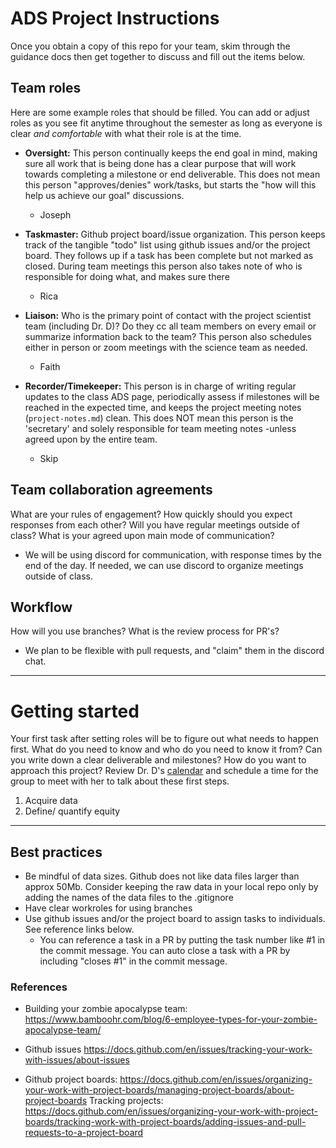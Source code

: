 # ADS Project Instructions

Once you obtain a copy of this repo for your team, skim through the guidance docs then get together to discuss and fill out the items below. 


## Team roles
Here are some example roles that should be filled. You can add or adjust roles as you see fit anytime throughout the semester as long as everyone is clear _and comfortable_ with what their role is at the time. 

* **Oversight:** This person continually keeps the end goal in mind, making sure all work that is being done has a clear purpose that will work towards completing a milestone or end deliverable. This does not mean this person "approves/denies" work/tasks, but starts the "how will this help us achieve our goal" discussions. 
  - Joseph

* **Taskmaster:** Github project board/issue organization. This person keeps track of the tangible "todo" list using github issues and/or the project board. They follows up if a task has been complete but not marked as closed. During team meetings this person also takes note of who is responsible for doing what, and makes sure there
  - Rica

* **Liaison:** Who is the primary point of contact with the project scientist team (including Dr. D)? Do they cc all team members on every email or summarize information back to the team? This person also schedules either in person or zoom meetings with the science team as needed.
  - Faith

* **Recorder/Timekeeper:** This person is in charge of writing regular updates to the class ADS page, periodically assess if milestones will be reached in the expected time, and keeps the project meeting notes (`project-notes.md`) clean. This does NOT mean this person is the 'secretary' and solely responsible for team meeting notes -unless agreed upon by the entire team. 
  - Skip

## Team collaboration agreements
What are your rules of engagement? How quickly should you expect responses from each other? Will you have regular meetings outside of class? What is your agreed upon main mode of communication?
  - We will be using discord for communication, with response times by the end of the day. If needed, we can use discord to organize meetings outside of class.

## Workflow
How will you use branches? What is the review process for PR's? 
  - We plan to be flexible with pull requests, and "claim" them in the discord chat.

-----

# Getting started

Your first task after setting roles will be to figure out what needs to happen first. What do you need to know and who do you need to know it from? Can you write down a clear deliverable and milestones? How do you want to approach this project? Review Dr. D's [calendar](bit.ly/DrD_calendar) and schedule a time for the group to meet with her to talk about these first steps.
1. Acquire data
2. Define/ quantify equity

-----

## Best practices
* Be mindful of data sizes. Github does not like data files larger than approx 50Mb. Consider keeping the raw data in your local repo only by adding the names of the data files to the .gitignore
* Have clear workroles for using branches
* Use github issues and/or the project board to assign tasks to individuals. See reference links below. 
    - You can reference a task in a PR by putting the task number like #1 in the commit message. You can auto close a task with a PR by including "closes #1" in the commit message. 

### References 
* Building your zombie apocalypse team: https://www.bamboohr.com/blog/6-employee-types-for-your-zombie-apocalypse-team/

* Github issues https://docs.github.com/en/issues/tracking-your-work-with-issues/about-issues
* Github project boards: https://docs.github.com/en/issues/organizing-your-work-with-project-boards/managing-project-boards/about-project-boards 
  Tracking projects: https://docs.github.com/en/issues/organizing-your-work-with-project-boards/tracking-work-with-project-boards/adding-issues-and-pull-requests-to-a-project-board
